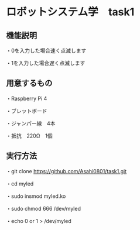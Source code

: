 # ロボットシステム学　task1

## 機能説明


  ・0を入力した場合速く点滅します
  
  
  ・1を入力した場合遅く点滅します
  
  
  
## 用意するもの


  ・Raspberry Pi 4
 
 
  ・ブレットボード
  
  
  ・ジャンパー線　4本
  
  
  ・抵抗　220Ω　1個
  


## 実行方法


  ・git clone https://github.com/Asahi0801/task1.git
 
 
  ・cd myled
  
  
  ・sudo insmod myled.ko
  
  
  ・sudo chmod 666 /dev/myled
  
  
  ・echo 0 or 1 > /dev/myled

　


  
